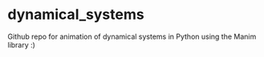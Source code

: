 # dynamical_systems
Github repo for animation of dynamical systems in Python using the Manim library :)
